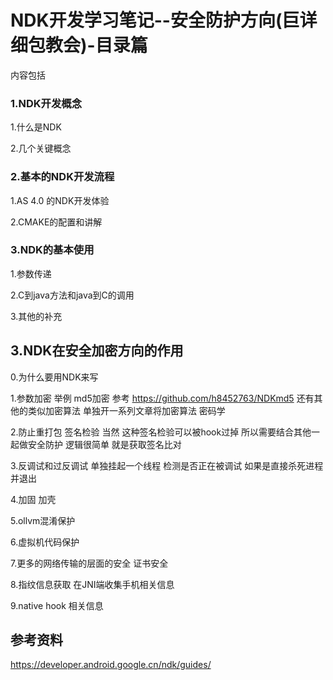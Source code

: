 # NDK开发学习笔记--安全防护方向(巨详细包教会)-目录篇

内容包括

### 1.NDK开发概念

1.什么是NDK

2.几个关键概念

### 2.基本的NDK开发流程

1.AS 4.0 的NDK开发体验

2.CMAKE的配置和讲解

### 3.NDK的基本使用

1.参数传递

2.C到java方法和java到C的调用

3.其他的补充

## 3.NDK在安全加密方向的作用

0.为什么要用NDK来写

1.参数加密  举例 md5加密  参考 https://github.com/h8452763/NDKmd5 还有其他的类似加密算法 单独开一系列文章将加密算法 密码学

2.防止重打包 签名检验  当然 这种签名检验可以被hook过掉 所以需要结合其他一起做安全防护 逻辑很简单 就是获取签名比对

3.反调试和过反调试 单独挂起一个线程 检测是否正在被调试 如果是直接杀死进程并退出

4.加固 加壳

5.ollvm混淆保护

6.虚拟机代码保护

7.更多的网络传输的层面的安全 证书安全

8.指纹信息获取 在JNI端收集手机相关信息

9.native hook 相关信息


## 参考资料

https://developer.android.google.cn/ndk/guides/